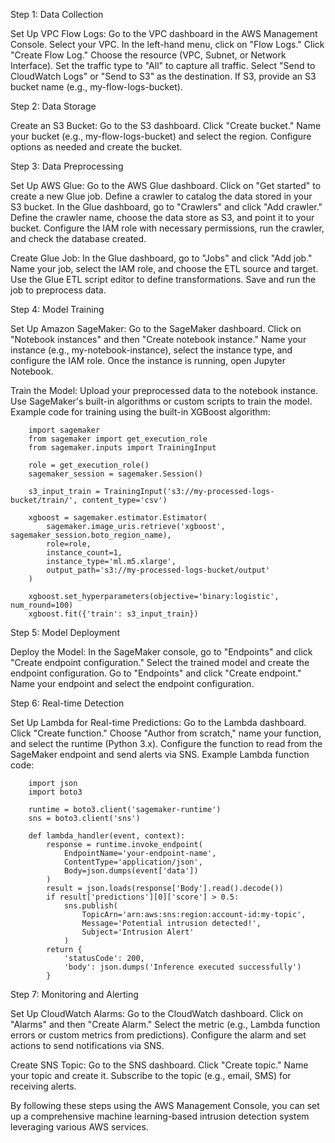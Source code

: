 Step 1: Data Collection

  Set Up VPC Flow Logs:
        Go to the VPC dashboard in the AWS Management Console.
        Select your VPC.
        In the left-hand menu, click on "Flow Logs."
        Click "Create Flow Log."
        Choose the resource (VPC, Subnet, or Network Interface).
        Set the traffic type to "All" to capture all traffic.
        Select "Send to CloudWatch Logs" or "Send to S3" as the destination.
        If S3, provide an S3 bucket name (e.g., my-flow-logs-bucket).

Step 2: Data Storage

  Create an S3 Bucket:
        Go to the S3 dashboard.
        Click "Create bucket."
        Name your bucket (e.g., my-flow-logs-bucket) and select the region.
        Configure options as needed and create the bucket.

Step 3: Data Preprocessing

  Set Up AWS Glue:
        Go to the AWS Glue dashboard.
        Click on "Get started" to create a new Glue job.
        Define a crawler to catalog the data stored in your S3 bucket.
        In the Glue dashboard, go to "Crawlers" and click "Add crawler."
        Define the crawler name, choose the data store as S3, and point it to your bucket.
        Configure the IAM role with necessary permissions, run the crawler, and check the database created.

  Create Glue Job:
        In the Glue dashboard, go to "Jobs" and click "Add job."
        Name your job, select the IAM role, and choose the ETL source and target.
        Use the Glue ETL script editor to define transformations.
        Save and run the job to preprocess data.

Step 4: Model Training

  Set Up Amazon SageMaker:
        Go to the SageMaker dashboard.
        Click on "Notebook instances" and then "Create notebook instance."
        Name your instance (e.g., my-notebook-instance), select the instance type, and configure the IAM role.
        Once the instance is running, open Jupyter Notebook.

  Train the Model:
        Upload your preprocessed data to the notebook instance.
        Use SageMaker's built-in algorithms or custom scripts to train the model.
        Example code for training using the built-in XGBoost algorithm:

        
        import sagemaker
        from sagemaker import get_execution_role
        from sagemaker.inputs import TrainingInput

        role = get_execution_role()
        sagemaker_session = sagemaker.Session()

        s3_input_train = TrainingInput('s3://my-processed-logs-bucket/train/', content_type='csv')

        xgboost = sagemaker.estimator.Estimator(
            sagemaker.image_uris.retrieve('xgboost', sagemaker_session.boto_region_name),
            role=role,
            instance_count=1,
            instance_type='ml.m5.xlarge',
            output_path='s3://my-processed-logs-bucket/output'
        )

        xgboost.set_hyperparameters(objective='binary:logistic', num_round=100)
        xgboost.fit({'train': s3_input_train})

Step 5: Model Deployment

  Deploy the Model:
        In the SageMaker console, go to "Endpoints" and click "Create endpoint configuration."
        Select the trained model and create the endpoint configuration.
        Go to "Endpoints" and click "Create endpoint."
        Name your endpoint and select the endpoint configuration.

Step 6: Real-time Detection

  Set Up Lambda for Real-time Predictions:
        Go to the Lambda dashboard.
        Click "Create function."
        Choose "Author from scratch," name your function, and select the runtime (Python 3.x).
        Configure the function to read from the SageMaker endpoint and send alerts via SNS.
        Example Lambda function code:


        import json
        import boto3

        runtime = boto3.client('sagemaker-runtime')
        sns = boto3.client('sns')

        def lambda_handler(event, context):
            response = runtime.invoke_endpoint(
                EndpointName='your-endpoint-name',
                ContentType='application/json',
                Body=json.dumps(event['data'])
            )
            result = json.loads(response['Body'].read().decode())
            if result['predictions'][0]['score'] > 0.5:
                sns.publish(
                    TopicArn='arn:aws:sns:region:account-id:my-topic',
                    Message='Potential intrusion detected!',
                    Subject='Intrusion Alert'
                )
            return {
                'statusCode': 200,
                'body': json.dumps('Inference executed successfully')
            }

Step 7: Monitoring and Alerting

  Set Up CloudWatch Alarms:
        Go to the CloudWatch dashboard.
        Click on "Alarms" and then "Create Alarm."
        Select the metric (e.g., Lambda function errors or custom metrics from predictions).
        Configure the alarm and set actions to send notifications via SNS.

  Create SNS Topic:
        Go to the SNS dashboard.
        Click "Create topic."
        Name your topic and create it.
        Subscribe to the topic (e.g., email, SMS) for receiving alerts.


By following these steps using the AWS Management Console, you can set up a comprehensive machine learning-based intrusion detection system leveraging various AWS services.
